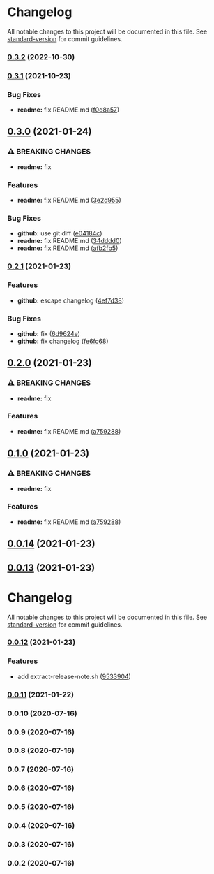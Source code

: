 # Changelog

All notable changes to this project will be documented in this file. See [standard-version](https://github.com/conventional-changelog/standard-version) for commit guidelines.

### [0.3.2](https://github.com/puku0x/github-actions-workflow-experiment/compare/v0.3.1...v0.3.2) (2022-10-30)

### [0.3.1](https://github.com/puku0x/github-actions-workflow-experiment/compare/v0.3.0...v0.3.1) (2021-10-23)


### Bug Fixes

* **readme:** fix README.md ([f0d8a57](https://github.com/puku0x/github-actions-workflow-experiment/commit/f0d8a57fad7319b3e71fe8b8e83e3e6fa1c13dea))

## [0.3.0](https://github.com/puku0x/github-actions-workflow-experiment/compare/v0.2.1...v0.3.0) (2021-01-24)


### ⚠ BREAKING CHANGES

* **readme:** fix

### Features

* **readme:** fix README.md ([3e2d955](https://github.com/puku0x/github-actions-workflow-experiment/commit/3e2d95528ad86c6c0ccd5f746162c5a96bc2667b))


### Bug Fixes

* **github:** use git diff ([e04184c](https://github.com/puku0x/github-actions-workflow-experiment/commit/e04184c7e2699942a929c05d8a6dd33d6a669459))
* **readme:** fix README.md ([34dddd0](https://github.com/puku0x/github-actions-workflow-experiment/commit/34dddd00ba0ea27ccd12457c19b9b51cb9d23fd9))
* **readme:** fix README.md ([afb2fb5](https://github.com/puku0x/github-actions-workflow-experiment/commit/afb2fb5fb110e30a49084171e9359e2b783958c9))

### [0.2.1](https://github.com/puku0x/github-actions-workflow-experiment/compare/v0.2.0...v0.2.1) (2021-01-23)


### Features

* **github:** escape changelog ([4ef7d38](https://github.com/puku0x/github-actions-workflow-experiment/commit/4ef7d3845738957a481dda05ba489b35ec4d80e0))


### Bug Fixes

* **github:** fix ([6d9624e](https://github.com/puku0x/github-actions-workflow-experiment/commit/6d9624e5edbc3f537cae1400d73bceb0fc5adb79))
* **github:** fix changelog ([fe6fc68](https://github.com/puku0x/github-actions-workflow-experiment/commit/fe6fc68ebe57811183eb2e0c1517591ae3334423))

## [0.2.0](https://github.com/puku0x/github-actions-workflow-experiment/compare/v0.0.15...v0.2.0) (2021-01-23)


### ⚠ BREAKING CHANGES

* **readme:** fix

### Features

* **readme:** fix README.md ([a759288](https://github.com/puku0x/github-actions-workflow-experiment/commit/a759288351b0c95fbedec53d02290bee9bf11c73))

## [0.1.0](https://github.com/puku0x/github-actions-workflow-experiment/compare/v0.0.15...v0.1.0) (2021-01-23)


### ⚠ BREAKING CHANGES

* **readme:** fix

### Features

* **readme:** fix README.md ([a759288](https://github.com/puku0x/github-actions-workflow-experiment/commit/a759288351b0c95fbedec53d02290bee9bf11c73))

## [0.0.14](https://github.com/puku0x/github-actions-workflow-experiment/compare/v0.0.13...v0.0.14) (2021-01-23)

## [0.0.13](https://github.com/puku0x/github-actions-workflow-experiment/compare/v0.0.12...v0.0.13) (2021-01-23)

# Changelog

All notable changes to this project will be documented in this file. See [standard-version](https://github.com/conventional-changelog/standard-version) for commit guidelines.

### [0.0.12](https://github.com/puku0x/github-actions-workflow-experiment/compare/v0.0.10...v0.0.12) (2021-01-23)


### Features

* add extract-release-note.sh ([9533904](https://github.com/puku0x/github-actions-workflow-experiment/commit/9533904e77a9d853ce53a73230af3baaa87a09f1))

### [0.0.11](https://github.com/puku0x/github-actions-workflow-experiment/compare/v0.0.10...v0.0.11) (2021-01-22)

### 0.0.10 (2020-07-16)

### 0.0.9 (2020-07-16)

### 0.0.8 (2020-07-16)

### 0.0.7 (2020-07-16)

### 0.0.6 (2020-07-16)

### 0.0.5 (2020-07-16)

### 0.0.4 (2020-07-16)

### 0.0.3 (2020-07-16)

### 0.0.2 (2020-07-16)
